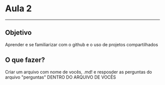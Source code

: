 # Aula 2
----------------------------------

## Objetivo
Aprender e se familiarizar com o github e o uso de projetos compartilhados


## O que fazer? 
Criar um arquivo com nome de vocês, .md!
e resposder as perguntas do arquivo "perguntas"
DENTRO DO ARQUIVO DE VOCÊS
